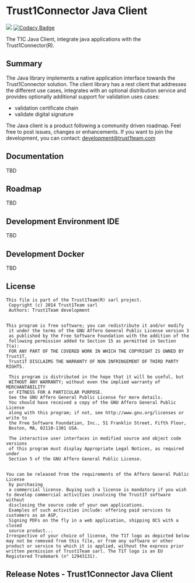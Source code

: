 # Trust1Connector Java Client
[![][t1c-logo]][Trust1Connector-url]
[![Codacy Badge](https://api.codacy.com/project/badge/Grade/77339306e39544b7bab98c68cd3a40c5)](https://www.codacy.com/app/Trust1Team/t1c-lib-java?utm_source=github.com&amp;utm_medium=referral&amp;utm_content=Trust1Team/t1c-lib-java&amp;utm_campaign=Badge_Grade)

The T1C Java Client, integrate java applications with the Trust1Connector(R).

## Summary
The Java library implements a native application interface towards the Trust1Connector solution.
The client library has a rest client that addresses the different use cases, integrates with an optional distribution service
and provides optionally additional support for validation uses cases:
- validation certificate chain
- validate digital signature

The Java client is a product following a community driven roadmap. Feel free to post issues, changes or enhancements. 
If you want to join the development, you can contact: development@trust1team.com 

## Documentation ##
TBD

## Roadmap
TBD

## Development Environment IDE
TBD

## Development Docker
TBD

## License

```
This file is part of the Trust1Team(R) sarl project.
 Copyright (c) 2014 Trust1Team sarl
 Authors: Trust1Team development

 
This program is free software; you can redistribute it and/or modify
 it under the terms of the GNU Affero General Public License version 3
 as published by the Free Software Foundation with the addition of the
 following permission added to Section 15 as permitted in Section 7(a):
 FOR ANY PART OF THE COVERED WORK IN WHICH THE COPYRIGHT IS OWNED BY Trust1T,
 Trust1T DISCLAIMS THE WARRANTY OF NON INFRINGEMENT OF THIRD PARTY RIGHTS.

 This program is distributed in the hope that it will be useful, but
 WITHOUT ANY WARRANTY; without even the implied warranty of MERCHANTABILITY
 or FITNESS FOR A PARTICULAR PURPOSE.
 See the GNU Affero General Public License for more details.
 You should have received a copy of the GNU Affero General Public License
 along with this program; if not, see http://www.gnu.org/licenses or write to
 the Free Software Foundation, Inc., 51 Franklin Street, Fifth Floor,
 Boston, MA, 02110-1301 USA.

 The interactive user interfaces in modified source and object code versions
 of this program must display Appropriate Legal Notices, as required under
 Section 5 of the GNU Affero General Public License.

 
You can be released from the requirements of the Affero General Public License
 by purchasing
 a commercial license. Buying such a license is mandatory if you wish to develop commercial activities involving the Trust1T software without
 disclosing the source code of your own applications.
 Examples of such activities include: offering paid services to customers as an ASP,
 Signing PDFs on the fly in a web application, shipping OCS with a closed
 source product...
Irrespective of your choice of license, the T1T logo as depicted below may not be removed from this file, or from any software or other product or service to which it is applied, without the express prior written permission of Trust1Team sarl. The T1T logo is an EU Registered Trademark (n° 12943131).
```
## Release Notes - Trust1Connector Java Client


[Trust1Team-url]: http://trust1team.com
[Trust1Connector-url]: http://www.trust1connector.com
[t1t-logo]: http://imgur.com/lukAaxx.png
[t1c-logo]: http://i.imgur.com/We0DIvj.png
[t1t-conflu-gcl]: https://trust1t.atlassian.net/wiki/display/NPAPI/Generic+Connector+Library
